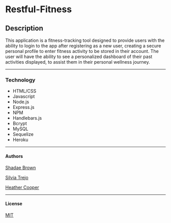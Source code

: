 # Restful-Fitness

## __Description__

This application is a fitness-tracking tool designed to provide users with the ability to login to the app after registering as a new user, creating a secure personal profile to enter fitness activity to be stored in their account.  The user will have the ability to see a personalized dashboard of their past activities displayed, to assist them in their personal wellness journey.

---
### __Technology__

- HTML/CSS
- Javascript
- Node.js
- Express.js
- NPM
- Handlebars.js
- Bcrypt
- MySQL
- Sequelize
- Heroku
  
---



#### __Authors__

[Shadae Brown](https://github.com/shadae96)

[Silvia Trejo](https://github.com/sytrejo)

[Heather Cooper](https://github.com/cheribc)

---
#### __License__

[MIT](https://opensource.org/licenses/MIT)




